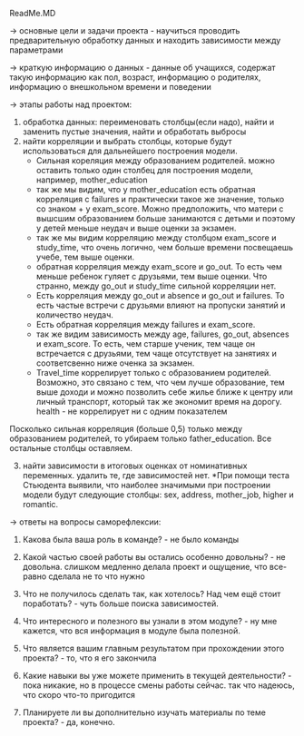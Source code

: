 ReadMe.MD

→ основные цели и задачи проекта - научиться проводить предварительную обработку данных и находить зависимости между параметрами

→ краткую информацию о данных - данные об учащихся, содержат такую информацию как пол, возраст, информацию о родителях, информацию о внешкольном времени и поведении

→ этапы работы над проектом:
1) обработка данных: переименовать столбцы(если надо), найти и заменить пустые значения, найти и обработать выбросы
2) найти корреляции и выбрать столбцы, которые будут использоваться для дальнейшего построения модели.
    * Сильная кореляция между образованием родителей. можно оставить только один столбец для построения модели, например, mother_education
    * так же мы видим, что у mother_education есть обратная корреляция с failures и практически такое же значение, только со знаком + у exam_score. Можно предположить, что матери с вышсшим образованием больше занимаются с детьми и поэтому у детей меньше неудач и выше оценки за экзамен.
    * так же мы видим корреляцию между столбцом exam_score и study_time, что очень логично, чем больше времени посвещаешь учебе, тем выше оценки.
    * обратная корреляция между exam_score и go_out. То есть чем меньше ребенок гуляет с друзьями, тем выше оценки. Что странно, между go_out и study_time сильной корреляции нет.
    * Есть корреляция между go_out и absence и go_out и failures. То есть частые встречи с друзьями влияют на пропуски занятий и количество неудач.
    * Есть обратная корреляция между failures и exam_score.
    * так же видим зависимость между age, failures, go_out, absences и exam_score. То есть, чем старше ученик, тем чаще он встречается с друзьями, тем чаще отсутствует на занятиях и соответсвенно ниже оченка за экзамен.
    * Travel_time коррелирует только с образованием родителей. Возможно, это связано с тем, что чем лучше образование, тем выше доходи и можно позволить себе жилье ближе к центру или личный транспорт, который так же экономит время на дорогу. health - не коррелирует ни с одним показателем

Посколько сильная корреляция (больше 0,5) только между образованием родителей, то убираем только father_education. Все остальные столбцы оставляем.

3) найти зависимости в итоговых оценках от номинативных переменных. удалить те, где зависимостей нет.
    *При помощи теста Стьюдента выявили, что наиболее значимыми при построении модели будут следующие столбцы: sex, address, mother_job, higher и romantic.

→ ответы на вопросы саморефлексии:

1. Какова была ваша роль в команде? - не было команды

2. Какой частью своей работы вы остались особенно довольны? - не довольна. слишком медленно делала проект и ощущение, что все-равно сделала не то что нужно

3. Что не получилось сделать так, как хотелось? Над чем ещё стоит поработать? - чуть больше поиска зависимостей.

4. Что интересного и полезного вы узнали в этом модуле? - ну мне кажется, что вся информация в модуле была полезной.

5. Что является вашим главным результатом при прохождении этого проекта? - то, что я  его закончила

6. Какие навыки вы уже можете применить в текущей деятельности? - пока никакие, но в процессе смены работы сейчас. так что надеюсь, что скоро что-то пригодится

7. Планируете ли вы дополнительно изучать материалы по теме проекта? - да, конечно. 